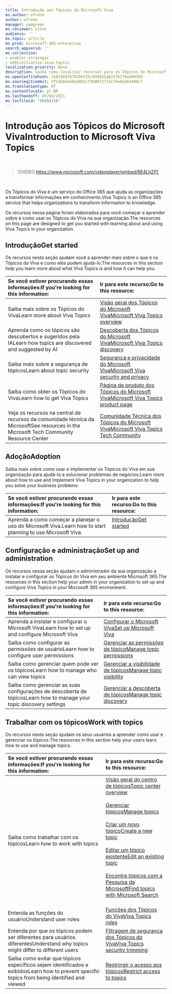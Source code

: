 ```yaml
---
title: Introdução aos Tópicos do Microsoft Viva
ms.author: efrene
author: efrene
manager: pamgreen
ms.reviewer: cjtan
audience: ''
ms.topic: article
ms.prod: microsoft-365-enterprise
search.appverid: ''
ms.collection:
- enabler-strategic
- m365initiative-viva-topics
localization_priority: None
description: Saiba como localizar recursos para os Tópicos do Microsoft Viva.
ms.openlocfilehash: 31031697b7825b725c020952a6217b278aa09f02
ms.sourcegitcommit: 375168ee66be862cf3b00f2733c7be02e63408cf
ms.translationtype: HT
ms.contentlocale: pt-BR
ms.lasthandoff: 03/04/2021
ms.locfileid: "50454118"
---
```

# <a name="introduction-to-microsoft-viva-topics"></a><span data-ttu-id="60bfb-103">Introdução aos Tópicos do Microsoft Viva</span><span class="sxs-lookup"><span data-stu-id="60bfb-103">Introduction to Microsoft Viva Topics</span></span>

</br>

> [!VIDEO https://www.microsoft.com/videoplayer/embed/RE4LhZP]  

</br>


<span data-ttu-id="60bfb-104">Os Tópicos do Viva é um serviço do Office 365 que ajuda as organizações a transformar informações em conhecimento.</span><span class="sxs-lookup"><span data-stu-id="60bfb-104">Viva Topics is an Office 365 service that helps organizations to transform information to knowledge.</span></span>

<span data-ttu-id="60bfb-105">Os recursos nessa página foram elaborados para você começar a aprender sobre e como usar os Tópicos do Viva na sua organização.</span><span class="sxs-lookup"><span data-stu-id="60bfb-105">The resources on this page are designed to get you started with learning about and using Viva Topics in your organization.</span></span>

## <a name="get-started"></a><span data-ttu-id="60bfb-106">Introdução</span><span class="sxs-lookup"><span data-stu-id="60bfb-106">Get started</span></span>

<span data-ttu-id="60bfb-107">Os recursos nesta seção ajudam você a aprender mais sobre o que é os Tópicos do Viva e como eles podem ajudá-lo.</span><span class="sxs-lookup"><span data-stu-id="60bfb-107">The resources in this section help you learn more about what Viva Topics  is and how it can help you.</span></span>

| <span data-ttu-id="60bfb-108">Se você estiver procurando essas informações:</span><span class="sxs-lookup"><span data-stu-id="60bfb-108">If you're looking for this information:</span></span> | <span data-ttu-id="60bfb-109">Ir para este recurso:</span><span class="sxs-lookup"><span data-stu-id="60bfb-109">Go to this resource:</span></span> |
|:-----|:-----|
|<span data-ttu-id="60bfb-110">Saiba mais sobre os Tópicos do Viva</span><span class="sxs-lookup"><span data-stu-id="60bfb-110">Learn more about Viva Topics</span></span>|[<span data-ttu-id="60bfb-111">Visão geral dos Tópicos do Microsoft Viva</span><span class="sxs-lookup"><span data-stu-id="60bfb-111">Microsoft Viva Topics overview</span></span>](topic-experiences-overview.md)|
|<span data-ttu-id="60bfb-112">Aprenda como os tópicos são descobertos e sugeridos pela IA</span><span class="sxs-lookup"><span data-stu-id="60bfb-112">Learn how topics are discovered and suggested by AI</span></span>|[<span data-ttu-id="60bfb-113">Descoberta dos Tópicos do Microsoft Viva</span><span class="sxs-lookup"><span data-stu-id="60bfb-113">Microsoft Viva Topics discovery</span></span>](topic-experiences-discovery.md)|
|<span data-ttu-id="60bfb-114">Saiba mais sobre a segurança de tópicos</span><span class="sxs-lookup"><span data-stu-id="60bfb-114">Learn about topic security</span></span>|[<span data-ttu-id="60bfb-115">Segurança e privacidade do Microsoft Viva</span><span class="sxs-lookup"><span data-stu-id="60bfb-115">Microsoft Viva security and privacy</span></span>](topic-experiences-security-privacy.md)|
|<span data-ttu-id="60bfb-116">Saiba como obter os Tópicos do Viva</span><span class="sxs-lookup"><span data-stu-id="60bfb-116">Learn how to get Viva Topics</span></span>|[<span data-ttu-id="60bfb-117">Página de produto dos Tópicos do Microsoft Viva</span><span class="sxs-lookup"><span data-stu-id="60bfb-117">Microsoft Viva Topics product page</span></span>](https://www.microsoft.com/microsoft-viva/topics?activetab=pivot%3aoverviewtab)|
|<span data-ttu-id="60bfb-118">Veja os recursos na central de recursos da comunidade técnica da Microsoft</span><span class="sxs-lookup"><span data-stu-id="60bfb-118">See resources in the Microsoft Tech Community Resource Center</span></span>|[<span data-ttu-id="60bfb-119">Comunidade Técnica dos Tópicos do Microsoft Viva</span><span class="sxs-lookup"><span data-stu-id="60bfb-119">Microsoft Viva Topics Tech Community</span></span>](https://resources.techcommunity.microsoft.com/viva-topics/)|



## <a name="adoption"></a><span data-ttu-id="60bfb-120">Adoção</span><span class="sxs-lookup"><span data-stu-id="60bfb-120">Adoption</span></span>

<span data-ttu-id="60bfb-121">Saiba mais sobre como usar e implementar os Tópicos do Viva em sua organização para ajudá-lo a solucionar problemas de negócios:</span><span class="sxs-lookup"><span data-stu-id="60bfb-121">Learn more about how to use and implement Viva Topics in your organization to help you solve your business problems:</span></span> 

| <span data-ttu-id="60bfb-122">Se você estiver procurando essas informações:</span><span class="sxs-lookup"><span data-stu-id="60bfb-122">If you're looking for this information:</span></span> | <span data-ttu-id="60bfb-123">Ir para este recurso:</span><span class="sxs-lookup"><span data-stu-id="60bfb-123">Go to this resource:</span></span> |
|:-----|:-----|
|<span data-ttu-id="60bfb-124">Aprenda a como começar a planejar o uso do Microsoft Viva.</span><span class="sxs-lookup"><span data-stu-id="60bfb-124">Learn how to start planning to use Microsoft Viva.</span></span> |[<span data-ttu-id="60bfb-125">Introdução</span><span class="sxs-lookup"><span data-stu-id="60bfb-125">Get started</span></span>](topics-adoption-getstarted.md)<br><br>|  

## <a name="set-up-and-administration"></a><span data-ttu-id="60bfb-126">Configuração e administração</span><span class="sxs-lookup"><span data-stu-id="60bfb-126">Set up and administration</span></span>

<span data-ttu-id="60bfb-127">Os recursos nessa seção ajudam o administrador da sua organização a instalar e configurar os Tópicos do Viva em seu ambiente Microsoft 365.</span><span class="sxs-lookup"><span data-stu-id="60bfb-127">The resources in this section help your admin in your organization to set up and configure Viva Topics in your Microsoft 365 environment.</span></span>

| <span data-ttu-id="60bfb-128">Se você estiver procurando essas informações:</span><span class="sxs-lookup"><span data-stu-id="60bfb-128">If you're looking for this information:</span></span> | <span data-ttu-id="60bfb-129">Ir para este recurso:</span><span class="sxs-lookup"><span data-stu-id="60bfb-129">Go to this resource:</span></span> |
|:-----|:-----|
|<span data-ttu-id="60bfb-130">Aprenda a instalar e configurar o Microsoft Viva</span><span class="sxs-lookup"><span data-stu-id="60bfb-130">Learn how to set up and configure Microsoft Viva</span></span>|[<span data-ttu-id="60bfb-131">Configurar o Microsoft Viva</span><span class="sxs-lookup"><span data-stu-id="60bfb-131">Set up Microsoft Viva</span></span>](set-up-topic-experiences.md)|
|<span data-ttu-id="60bfb-132">Saiba como configurar as permissões de usuário</span><span class="sxs-lookup"><span data-stu-id="60bfb-132">Learn how to configure user permissions</span></span>|[<span data-ttu-id="60bfb-133">Gerenciar as permissões de tópico</span><span class="sxs-lookup"><span data-stu-id="60bfb-133">Manage topic permissions</span></span>](topic-experiences-user-permissions.md)|
|<span data-ttu-id="60bfb-134">Saiba como gerenciar quem pode ver os tópicos</span><span class="sxs-lookup"><span data-stu-id="60bfb-134">Learn how to manage who can view topics</span></span>|[<span data-ttu-id="60bfb-135">Gerenciar a visibilidade de tópicos</span><span class="sxs-lookup"><span data-stu-id="60bfb-135">Manage topic visibility</span></span>](topic-experiences-knowledge-rules.md)|
|<span data-ttu-id="60bfb-136">Saiba como gerenciar as suas configurações de descoberta de tópicos</span><span class="sxs-lookup"><span data-stu-id="60bfb-136">Learn how to manage your topic discovery settings</span></span>|[<span data-ttu-id="60bfb-137">Gerenciar a descoberta de tópicos</span><span class="sxs-lookup"><span data-stu-id="60bfb-137">Manage topic discovery</span></span>](topic-experiences-discovery.md)|

## <a name="work-with-topics"></a><span data-ttu-id="60bfb-138">Trabalhar com os tópicos</span><span class="sxs-lookup"><span data-stu-id="60bfb-138">Work with topics</span></span>

<span data-ttu-id="60bfb-139">Os recursos nesta seção ajudam os seus usuários a aprender como usar e gerenciar os tópicos.</span><span class="sxs-lookup"><span data-stu-id="60bfb-139">The resources in this section help your users learn how to use and manage topics.</span></span>

| <span data-ttu-id="60bfb-140">Se você estiver procurando essas informações:</span><span class="sxs-lookup"><span data-stu-id="60bfb-140">If you're looking for this information:</span></span> | <span data-ttu-id="60bfb-141">Ir para este recurso:</span><span class="sxs-lookup"><span data-stu-id="60bfb-141">Go to this resource:</span></span> |
|:-----|:-----|
|<span data-ttu-id="60bfb-142">Saiba como trabalhar com os tópicos</span><span class="sxs-lookup"><span data-stu-id="60bfb-142">Learn how to work with topics</span></span>|[<span data-ttu-id="60bfb-143">Visão geral do centro de tópicos</span><span class="sxs-lookup"><span data-stu-id="60bfb-143">Topic center overview</span></span>](topic-center-overview.md)<br><br>[<span data-ttu-id="60bfb-144">Gerenciar tópicos</span><span class="sxs-lookup"><span data-stu-id="60bfb-144">Manage topics</span></span>](manage-topics.md)<br><br>[<span data-ttu-id="60bfb-145">Criar um novo tópico</span><span class="sxs-lookup"><span data-stu-id="60bfb-145">Create a new topic</span></span>](create-a-topic.md)<br><br>[<span data-ttu-id="60bfb-146">Editar um tópico existente</span><span class="sxs-lookup"><span data-stu-id="60bfb-146">Edit an existing topic</span></span>](edit-a-topic.md)<br><br>[<span data-ttu-id="60bfb-147">Encontre tópicos com a Pesquisa da Microsoft</span><span class="sxs-lookup"><span data-stu-id="60bfb-147">Find topics with Microsoft Search</span></span>](search.md)<br><br>|
|<span data-ttu-id="60bfb-148">Entenda as funções do usuário</span><span class="sxs-lookup"><span data-stu-id="60bfb-148">Understand user roles</span></span>|[<span data-ttu-id="60bfb-149">Funções dos Tópicos do Viva</span><span class="sxs-lookup"><span data-stu-id="60bfb-149">Viva Topics roles</span></span>](topic-experiences-roles.md)|
|<span data-ttu-id="60bfb-150">Entenda por que os tópicos podem ser diferentes para usuários diferentes</span><span class="sxs-lookup"><span data-stu-id="60bfb-150">Understand why topics might differ to different users</span></span>|[<span data-ttu-id="60bfb-151">Filtragem de segurança dos Tópicos do Viva</span><span class="sxs-lookup"><span data-stu-id="60bfb-151">Viva Topics security trimming</span></span>](topic-experiences-security-trimming.md)|
|<span data-ttu-id="60bfb-152">Saiba como evitar que tópicos específicos sejam identificados e exibidos</span><span class="sxs-lookup"><span data-stu-id="60bfb-152">Learn how to prevent specific topics from being identified and viewed</span></span>|[<span data-ttu-id="60bfb-153">Restringir o acesso aos tópicos</span><span class="sxs-lookup"><span data-stu-id="60bfb-153">Restrict access to topics</span></span>](restrict-access-to-topics.md)|




